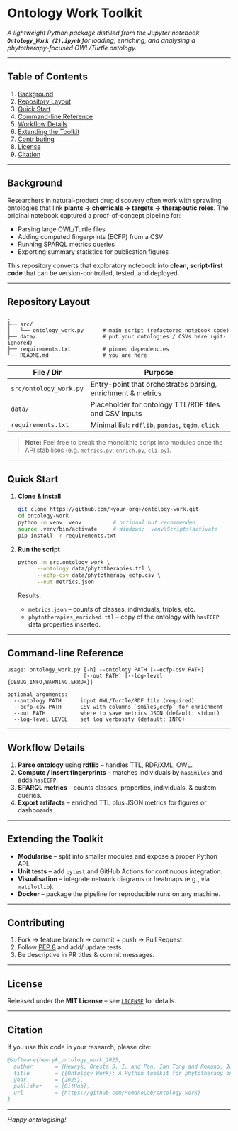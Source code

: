 # Ontology Work Toolkit

*A lightweight Python package distilled from the Jupyter notebook **`Ontology_Work (2).ipynb`** for loading, enriching, and analysing a phytotherapy-focused OWL/Turtle ontology.*

---

## Table of Contents

1. [Background](#background)
2. [Repository Layout](#repository-layout)
3. [Quick Start](#quick-start)
4. [Command-line Reference](#command-line-reference)
5. [Workflow Details](#workflow-details)
6. [Extending the Toolkit](#extending-the-toolkit)
7. [Contributing](#contributing)
8. [License](#license)
9. [Citation](#citation)

---

## Background

Researchers in natural-product drug discovery often work with sprawling ontologies that link **plants → chemicals → targets → therapeutic roles**. The original notebook captured a proof-of-concept pipeline for:

* Parsing large OWL/Turtle files
* Adding computed fingerprints (ECFP) from a CSV
* Running SPARQL metrics queries
* Exporting summary statistics for publication figures

This repository converts that exploratory notebook into **clean, script-first code** that can be version-controlled, tested, and deployed.

---

## Repository Layout

```
.
├── src/
│   └── ontology_work.py      # main script (refactored notebook code)
├── data/                     # put your ontologies / CSVs here (git-ignored)
├── requirements.txt          # pinned dependencies
└── README.md                 # you are here
```

| File / Dir             | Purpose                                                     |
| ---------------------- | ----------------------------------------------------------- |
| `src/ontology_work.py` | Entry-point that orchestrates parsing, enrichment & metrics |
| `data/`                | Placeholder for ontology TTL/RDF files and CSV inputs       |
| `requirements.txt`     | Minimal list: `rdflib`, `pandas`, `tqdm`, `click`           |

> **Note:** Feel free to break the monolithic script into modules once the API stabilises (e.g. `metrics.py`, `enrich.py`, `cli.py`).

---

## Quick Start

1. **Clone & install**

   ```bash
   git clone https://github.com/<your-org>/ontology-work.git
   cd ontology-work
   python -m venv .venv          # optional but recommended
   source .venv/bin/activate     # Windows: .venv\Scripts\activate
   pip install -r requirements.txt
   ```

2. **Run the script**

   ```bash
   python -m src.ontology_work \
         --ontology data/phytotherapies.ttl \
         --ecfp-csv data/phytotherapy_ecfp.csv \
         --out metrics.json
   ```

   Results:

   * `metrics.json` – counts of classes, individuals, triples, etc.
   * `phytotherapies_enriched.ttl` – copy of the ontology with `hasECFP` data properties inserted.

---

## Command-line Reference

```text
usage: ontology_work.py [-h] --ontology PATH [--ecfp-csv PATH]
                        [--out PATH] [--log-level {DEBUG,INFO,WARNING,ERROR}]

optional arguments:
  --ontology PATH      input OWL/Turtle/RDF file (required)
  --ecfp-csv PATH      CSV with columns `smiles,ecfp` for enrichment
  --out PATH           where to save metrics JSON (default: stdout)
  --log-level LEVEL    set log verbosity (default: INFO)
```

---

## Workflow Details

1. **Parse ontology** using **rdflib** – handles TTL, RDF/XML, OWL.
2. **Compute / insert fingerprints** – matches individuals by `hasSmiles` and adds `hasECFP`.
3. **SPARQL metrics** – counts classes, properties, individuals, & custom queries.
4. **Export artifacts** – enriched TTL plus JSON metrics for figures or dashboards.

---

## Extending the Toolkit

* **Modularise** – split into smaller modules and expose a proper Python API.
* **Unit tests** – add `pytest` and GitHub Actions for continuous integration.
* **Visualisation** – integrate network diagrams or heatmaps (e.g., via `matplotlib`).
* **Docker** – package the pipeline for reproducible runs on any machine.

---

## Contributing

1. Fork → feature branch → commit + push → Pull Request.
2. Follow [PEP 8](https://peps.python.org/pep-0008/) and add/ update tests.
3. Be descriptive in PR titles & commit messages.

---

## License

Released under the **MIT License** – see [`LICENSE`](LICENSE) for details.

---

## Citation

If you use this code in your research, please cite:

```bibtex
@software{hewryk_ontology_work_2025,
  author       = {Hewryk, Oresta S. I. and Pan, Ian Tong and Romano, Joseph D.},
  title        = {{Ontology Work}: A Python toolkit for phytotherapy ontology enrichment},
  year         = {2025},
  publisher    = {GitHub},
  url          = {https://github.com/RomanoLab/ontology-work}
}
```

---

*Happy ontologising!*
